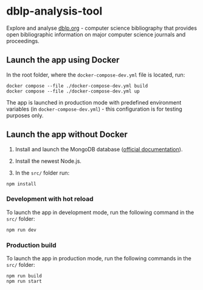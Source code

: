 # dblp-analysis-tool

Explore and analyse [dblp.org](https://dblp.org/) - computer science bibliography that provides open bibliographic information on major computer science journals and proceedings.

## Launch the app using Docker

In the root folder, where the `docker-compose-dev.yml` file is located, run:

```
docker compose --file ./docker-compose-dev.yml build
docker compose --file ./docker-compose-dev.yml up
```

The app is launched in production mode with predefined environment variables (in `docker-compose-dev.yml`) - this configuration is for testing purposes only.

## Launch the app without Docker

1. Install and launch the MongoDB database ([official documentation](https://www.mongodb.com/docs/manual/administration/install-community/)).

2. Install the newest Node.js.

3. In the `src/` folder run:

```
npm install
```

### Development with hot reload

To launch the app in development mode, run the following command in the `src/` folder:

```
npm run dev
```

### Production build

To launch the app in production mode, run the following commands in the `src/` folder:

```
npm run build
npm run start
```
